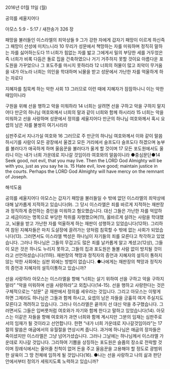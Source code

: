 2016년 01월 11일 (월)

공의를 세울지어다



아모스 5:9 - 5:17 / 새찬송가 326 장


패망을 불러들인 이스라엘의 죄악상들
9 그가 강한 자에게 갑자기 패망이 이르게 하신즉 그 패망이 산성에 미치느니라 10 무리가 성문에서 책망하는 자를 미워하며 정직히 말하는 자를 싫어하는도다 11 너희가 힘없는 자를 밟고 그에게서 밀의 부당한 세를 거두었은즉 너희가 비록 다듬은 돌로 집을 건축하였으나 거기 거주하지 못할 것이요 아름다운 포도원을 가꾸었으나 그 포도주를 마시지 못하리라 12 너희의 허물이 많고 죄악이 무거움을 내가 아노라 너희는 의인을 학대하며 뇌물을 받고 성문에서 가난한 자를 억울하게 하는 자로다

지혜자를 침묵케 하는 악한 사회
13 그러므로 이런 때에 지혜자가 잠잠하나니 이는 악한 때임이니라

구원을 위해 선을 행하고 악을 미워하라
14 너희는 살려면 선을 구하고 악을 구하지 말지어다 만군의 하나님 여호와께서 너희의 말과 같이 너희와 함께 하시리라 15 너희는 악을 미워하고 선을 사랑하며 성문에서 정의를 세울지어다 만군의 하나님 여호와께서 혹시 요셉의 남은 자를 불쌍히 여기시리라

심판주로서 지나가실 여호와
16 그러므로 주 만군의 하나님 여호와께서 이와 같이 말씀하시기를 사람이 모든 광장에서 울겠고 모든 거리에서 슬프도다 슬프도다 하겠으며 농부를 불러다가 애곡하게 하며 울음꾼을 불러다가 울게 할 것이며 17 모든 포도원에서도 울리니 이는 내가 너희 가운데로 지나갈 것임이라 여호와의 말씀이니라
●중심문단●14 Seek good, not evil, that you may live. Then the LORD God Almighty will be with you, just as you say he is. 15 Hate evil, love good; maintain justice in the courts. Perhaps the LORD God Almighty will have mercy on the remnant of Joseph.

해석도움





공의를 세울지어다 
아모스는 갑자기 패망을 불러들일 수 밖에 없던 이스라엘의 죄악상에 대해 날카롭게 지적하고 있습니다(9). 그 당시 이스라엘은 죄를 바르게 지적하는 재판장과 정직하게 증언하는 증인을 미워하고 혐오했습니다. 대신 그들은 가난한 자를 억압하고 세금이라는 명목으로 부당한 착취를 자행했으며(11), 옳바르게 살려는 사람을 학대했고, 뇌물을 받고 가난한 자를 억울하게 하는 재판이 성행하고 있었습니다(12하). 그리하여 참된 지혜자들은 마치 도살장에 끌려가는 양처럼 침묵할 수 밖에 없는 사회가 되었습니다(13). 그러면서도 이스라엘 백성은 하나님이 자기들의 죄를 모른다고 착각하고 있었습니다. 그러나 하나님은 그들의 무겁고도 많은 죄를 날카롭게 알고 계셨고(12상), 그들이 모은 것은 하나도 누리지 못하고, 그들의 집과 포도원은 돌볼 사람 없이 방치될 것이라고 선언하셨습니다(11하). 재판장의 책망과 정직자의 증언과 지혜자의 설득이 통하지 않는 악한 사회에는 심판 외에는 방법이 없습니다. 
●나에게는 재판장의 책망과 정직자의 증언과 지혜자의 설득이통하고 있습니까? 

선을 사랑하라 
아모스는 이스라엘을 향해 “너희는 살기 위하여 선을 구하고 악을 구하지 말라” “악을 미워하며 선을 사랑하라”고 외칩니다(14-15). 선을 행하고 사랑한다는 것은 구체적으로는 “성문” 곧 재판에서 정의를 세우라는 것입니다. 그리고 아모스는 이렇게 하면 그제라도 하나님은 그들과 함께 하시고, 요셉의 남은 자들을 긍휼히 여겨 주실지도 모른다고 격려하고 있습니다. 그러나 이스라엘은 끝까지 선 대신 악을 추구했습니다. 그러면서도 그들은 입버릇처럼 여호와가 자기와 함께 한다고 말하고 있었습니다(14). 아모스는 이같은 자들을 향해 여호와가 과연 너희와 함께 계시지만 그분의 임재는 심판주로서의 임재가 될 것이라고 선언합니다. 한편 “내가 너희 가운데로 지나갈것임이라”는 17절의 말씀은 애굽에서의 유월절을 연상시켜 줍니다. 과거에 하나님은 애굽의 장자들은 죽이셨지만 이스라엘은 그냥 넘어가셨습니다. 그러나 그날에는 하나님께서 이스라엘 가운데로 지나갈 것입니다. 그리하여 기쁨을 상징하는 포도원은 슬픔의 장소로 전락할 것이며 장례식에서는 울어줄 친척이 없어 돈을 주고 울음꾼을 고용해야 할 정도로 광범위한 살육이 그 땅 전체에 임하게 될 것입니다(16).
●나는 선을 사랑하고 나의 삶과 판단 안에서부터 정의가 세워지도록 노력하고 있습니까?